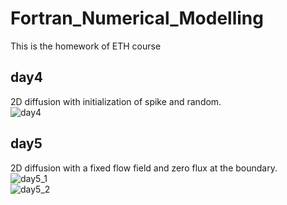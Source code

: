 # Fortran_Numerical_Modelling
This is the homework of ETH course

## day4 ##
2D diffusion with initialization of spike and random. \
![day4](https://latex.codecogs.com/svg.latex?\frac{\partial%20T}{\partial%20t}=\frac{\partial^2%20T}{\partial%20x^2}%20+%20\frac{\partial^2%20T}{\partial%20y^2}) 

## day5 ##
2D diffusion with a fixed flow field and zero flux at the boundary. \
![day5_1](https://latex.codecogs.com/svg.latex?\frac{\partial%20T}{\partial%20t}=-v_x\frac{\partial%20T}{\partial%20x}%20-%20v_y\frac{\partial%20T}{\partial%20y}%20+%20\frac{\partial^2%20T}{\partial%20x^2}%20+%20\frac{\partial^2%20T}{\partial%20y^2}) \
![day5_2](https://latex.codecogs.com/svg.latex?(v_x,%20v_y)%20=%20(\frac{\partial%20\psi}{\partial%20y},%20-\frac{\partial%20\psi}{\partial%20x}))



